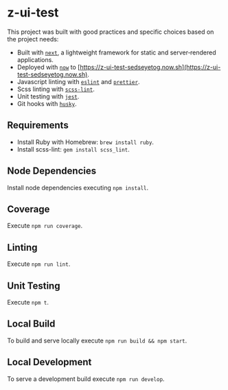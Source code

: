 # z-ui-test

This project was built with good practices and specific choices based on the project needs:
- Built with [`next`](https://nextjs.org/), a lightweight framework for static and server‑rendered applications.
- Deployed with [`now`](https://zeit.co/now) to [https://z-ui-test-sedseyetog.now.sh](https://z-ui-test-sedseyetog.now.sh).
- Javascript linting with [`eslint`](https://eslint.org/) and [`prettier`](https://github.com/prettier/prettier).
- Scss linting with [`scss-lint`](https://github.com/brigade/scss-lint).
- Unit testing with [`jest`](https://jestjs.io/).
- Git hooks with [`husky`](https://github.com/typicode/husky).

## Requirements
- Install Ruby with Homebrew: `brew install ruby`.
- Install scss-lint: `gem install scss_lint`.

## Node Dependencies
Install node dependencies executing `npm install`.

## Coverage
Execute `npm run coverage`.

## Linting
Execute `npm run lint`.

## Unit Testing
Execute `npm t`.

## Local Build
To build and serve locally execute `npm run build && npm start`.

## Local Development
To serve a development build execute `npm run develop`.
